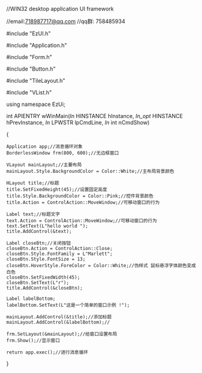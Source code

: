 //WIN32 desktop application UI framework

//email:718987717@qq.com
//qq群: 758485934

#include "EzUI.h"

#include "Application.h"

#include "Form.h"

#include "Button.h"

#include "TileLayout.h"

#include "VList.h"

using namespace EzUi;

int APIENTRY wWinMain(_In_ HINSTANCE hInstance,
_In_opt_ HINSTANCE hPrevInstance,
	_In_ LPWSTR    lpCmdLine,
	_In_ int       nCmdShow)
	
{

	Application app;//消息循环对象
	BorderlessWindow frm(800, 600);//无边框窗口
	
	VLayout mainLayout;//主要布局
	mainLayout.Style.BackgroundColor = Color::White;//主布局背景颜色

	HLayout title;//标题
	title.SetFixedHeight(45);//设置固定高度
	title.Style.BackgroundColor = Color::Pink;//控件背景颜色
	title.Action = ControlAction::MoveWindow;//可移动窗口的行为

	Label text;//标题文字
	text.Action = ControlAction::MoveWindow;//可移动窗口的行为
	text.SetText(L"hello world ");
	title.AddControl(&text);

	Label closeBtn;//关闭按钮
	closeBtn.Action = ControlAction::Close;
	closeBtn.Style.FontFamily = L"Marlett";
	closeBtn.Style.FontSize = 13;
	closeBtn.HoverStyle.ForeColor = Color::White;//伪样式 鼠标悬浮字体颜色变成白色
	closeBtn.SetFixedWidth(45);
	closeBtn.SetText(L"r");
	title.AddControl(&closeBtn);

	Label labelBottom;
	labelBottom.SetText(L"这是一个简单的窗口示例 !");

	mainLayout.AddControl(&title);//添加标题
	mainLayout.AddControl(&labelBottom);//

	frm.SetLayout(&mainLayout);//给窗口设置布局
	frm.Show();//显示窗口

	return app.exec();//进行消息循环
}
